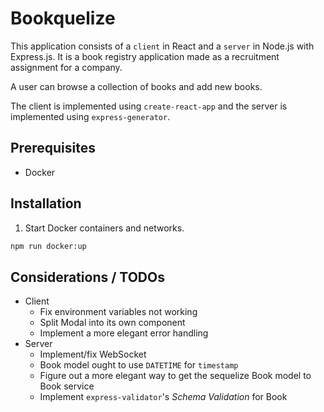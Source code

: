 # Bookquelize

This application consists of a `client` in React and a `server` in Node.js with Express.js. It is a book registry application made as a recruitment assignment for a company.

A user can browse a collection of books and add new books.

The client is implemented using `create-react-app` and the server is implemented using `express-generator`.

## Prerequisites

- Docker

## Installation

1. Start Docker containers and networks.

```BASH
npm run docker:up
```

## Considerations / TODOs

- Client
  - Fix environment variables not working
  - Split Modal into its own component
  - Implement a more elegant error handling
- Server
  - Implement/fix WebSocket
  - Book model ought to use `DATETIME` for `timestamp`
  - Figure out a more elegant way to get the sequelize Book model to Book service
  - Implement `express-validator`'s *Schema Validation* for Book
